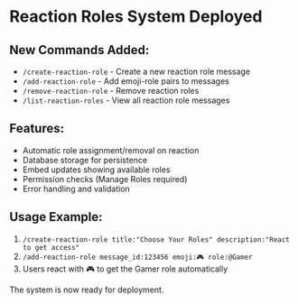 # Reaction Roles System Deployed

## New Commands Added:
- `/create-reaction-role` - Create a new reaction role message
- `/add-reaction-role` - Add emoji-role pairs to messages  
- `/remove-reaction-role` - Remove reaction roles
- `/list-reaction-roles` - View all reaction role messages

## Features:
- Automatic role assignment/removal on reaction
- Database storage for persistence
- Embed updates showing available roles
- Permission checks (Manage Roles required)
- Error handling and validation

## Usage Example:
1. `/create-reaction-role title:"Choose Your Roles" description:"React to get access"`
2. `/add-reaction-role message_id:123456 emoji:🎮 role:@Gamer`
3. Users react with 🎮 to get the Gamer role automatically

The system is now ready for deployment.
